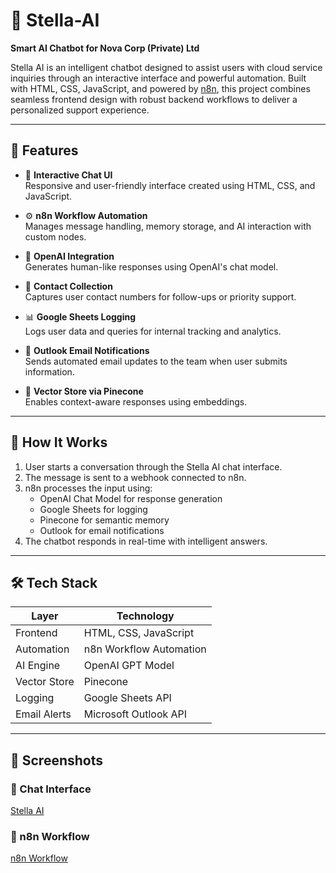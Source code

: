 # 🤖 Stella-AI

**Smart AI Chatbot for Nova Corp (Private) Ltd**

Stella AI is an intelligent chatbot designed to assist users with cloud service inquiries through an interactive interface and powerful automation. Built with HTML, CSS, JavaScript, and powered by [n8n](https://n8n.io/), this project combines seamless frontend design with robust backend workflows to deliver a personalized support experience.

---

## 🌟 Features

- 💬 **Interactive Chat UI**  
  Responsive and user-friendly interface created using HTML, CSS, and JavaScript.

- ⚙️ **n8n Workflow Automation**  
  Manages message handling, memory storage, and AI interaction with custom nodes.

- 🧠 **OpenAI Integration**  
  Generates human-like responses using OpenAI's chat model.

- 📲 **Contact Collection**  
  Captures user contact numbers for follow-ups or priority support.

- 📊 **Google Sheets Logging**  
  Logs user data and queries for internal tracking and analytics.

- 📧 **Outlook Email Notifications**  
  Sends automated email updates to the team when user submits information.

- 🧬 **Vector Store via Pinecone**  
  Enables context-aware responses using embeddings.

---

## 🚀 How It Works

1. User starts a conversation through the Stella AI chat interface.
2. The message is sent to a webhook connected to n8n.
3. n8n processes the input using:
   - OpenAI Chat Model for response generation
   - Google Sheets for logging
   - Pinecone for semantic memory
   - Outlook for email notifications
4. The chatbot responds in real-time with intelligent answers.

---

## 🛠 Tech Stack

| Layer        | Technology                   |
|--------------|-------------------------------|
| Frontend     | HTML, CSS, JavaScript         |
| Automation   | n8n Workflow Automation        |
| AI Engine    | OpenAI GPT Model              |
| Vector Store | Pinecone                      |
| Logging      | Google Sheets API             |
| Email Alerts | Microsoft Outlook API         |

---

## 📸 Screenshots

### 💬 Chat Interface
[Stella AI](http://localhost:8080/)

### 🧩 n8n Workflow
[n8n Workflow](https://n8n.digiquarter.com/workflow/aSz8BFh62O8zLQjY)



